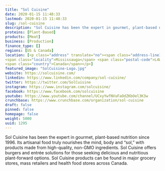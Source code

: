 ```yaml
---
title: "Sol Cuisine"
date: 2020-01-15 11:48:33
lastmod: 2020-01-15 11:48:33
slug: /sol-cuisine
description: "Sol Cuisine has been the expert in gourmet, plant-based nutrition since 1996. Its artisanal food truly nourishes the mind, body and “sol,” with products made from high-quality, non-GMO ingredients. Sol Cuisine offers burgers and entrée solutions for those seeking delicious and nutritious plant-forward options. Sol Cuisine products can be found in major grocery stores, mass retailers and health food stores across Canada."
proteins: [Plant-Based]
products: [Meat]
business: [Production]
finance_type: []
regions: [US & Canada]
location: [<p class="address" translate="no"><span class="address-line1">Fewster Drive</span><br>
<span class="locality">Mississauga</span> <span class="postal-code">L4W 1A2</span><br>
<span class="country">Canada</span></p>]
featured_image: "SolCuisine-Logo.jpg"
website: https://solcuisine.com/
linkedin: https://www.linkedin.com/company/sol-cuisine/
twitter: https://twitter.com/SolCuisine
instagram: https://www.instagram.com/solcuisine/
facebook: https://www.facebook.com/solcuisine
youtube: https://www.youtube.com/channel/UCxyYwfNVuFaOdZKbOel3K3w
crunchbase: https://www.crunchbase.com/organization/sol-cuisine
draft: false
pinned: false
homepage: false
weight: 5000
uuid: 1295
---
```

Sol Cuisine has been the expert in gourmet, plant-based nutrition since 1996. Its artisanal food truly nourishes the mind, body and “sol,” with products made from high-quality, non-GMO ingredients. Sol Cuisine offers burgers and entrée solutions for those seeking delicious and nutritious plant-forward options. Sol Cuisine products can be found in major grocery stores, mass retailers and health food stores across Canada.
